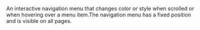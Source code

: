 An interactive navigation menu that changes color or style when scrolled or when hovering over a menu item.The navigation menu has a fixed position and is visible on all pages.

